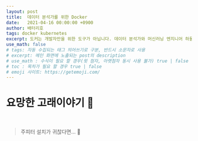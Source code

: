 ```yaml
---
layout: post
title:  데이터 분석가를 위한 Docker
date:   2021-04-16 00:00:00 +0900
author: 배터리호
tags: docker kubernetes
excerpt: 도커는 개발자만을 위한 도구가 아닙니다. 데이터 분석가와 머신러닝 엔지니어 하물며 내 컴퓨터를 깨끗이 쓰고 싶은 사람에게도 적합합니다.
use_math: false
# tags: 자동 수집되는 태그 띄어쓰기로 구분, 반드시 소문자로 사용
# excerpt: 메인 화면에 노출되는 post의 description
# use_math : 수식이 필요 할 경우(윗 첨자, 아랫첨자 동시 사용 불가) true | false
# toc : 목차가 필요 할 경우 true | false
# emoji 사이트: https://getemoji.com/
---
```



# 요망한 고래이야기 🐳

<br/>

> 주피터 설치가 귀찮다면... 🚬

<br/>